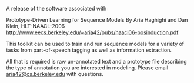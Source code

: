 A release of the software associated with

Prototype-Driven Learning for Sequence Models
By Aria Haghighi and Dan Klein, HLT-NAACL-2006
http://www.eecs.berkeley.edu/~aria42/pubs/naacl06-posinduction.pdf

This toolkit can be used to train and run sequence models for a variety of tasks from part-of-speech tagging as well as information extraction.

All that is required is raw un-annotated text and a prototype file describing the type of annotation you are interested in modeling. Please email aria42@cs.berkeley.edu with questions.